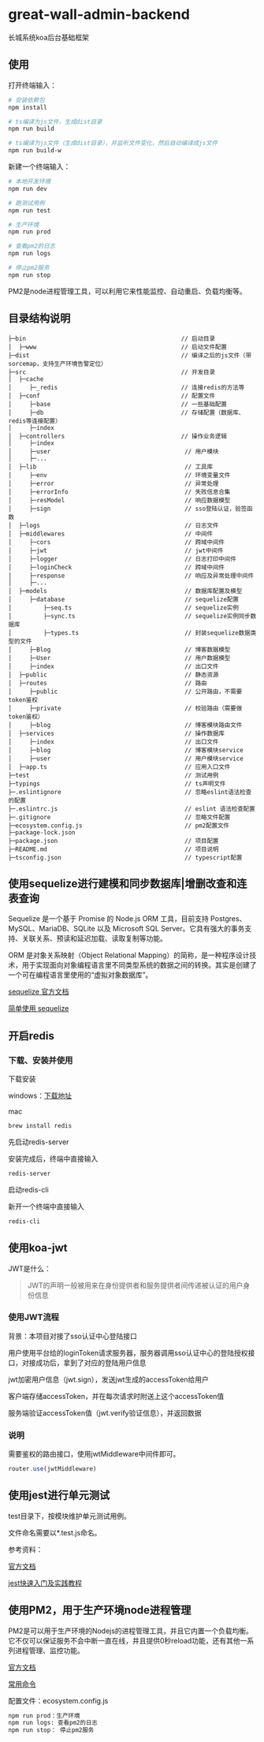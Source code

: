 # great-wall-admin-backend

长城系统koa后台基础框架
## 使用

打开终端输入：

```bash
# 安装依赖包
npm install

# ts编译为js文件，生成dist目录
npm run build

# ts编译为js文件（生成dist目录），并监听文件变化，然后自动编译成js文件
npm run build-w
```

新建一个终端输入：

```bash
# 本地开发环境
npm run dev

# 跑测试用例
npm run test
```

```bash
# 生产环境
npm run prod

# 查看pm2的日志
npm run logs

# 停止pm2服务
npm run stop
```

PM2是node进程管理工具，可以利用它来性能监控、自动重启、负载均衡等。


## 目录结构说明

```
├─bin                                            // 启动目录
│  ├─www                                         // 启动文件配置
├─dist                                           // 编译之后的js文件（带 sorcemap，支持生产环境告警定位）
├─src                                            // 开发目录
│  ├─cache
│     ├─_redis                                   // 连接redis的方法等         
│  ├─conf                                        // 配置文件
│     ├─base                                     // 一些基础配置
│     ├─db                                       // 存储配置（数据库、redis等连接配置）
│     ├─index   
│  ├─controllers                                 // 操作业务逻辑             
│     ├─index
│     ├─user                                      // 用户模块
│     ├─...         
│  ├─lib                                          // 工具库
│     ├─env                                       // 环境变量文件
│     ├─error                                     // 异常处理
│     ├─errorInfo                                 // 失败信息合集
│     ├─resModel                                  // 响应数据模型
│     ├─sign                                      // sso登陆认证，验签函数
│  ├─logs                                         // 日志文件
│  ├─middlewares                                  // 中间件
│     ├─cors                                      // 跨域中间件
│     ├─jwt                                       // jwt中间件
│     ├─logger                                    // 日志打印中间件
│     ├─loginCheck                                // 跨域中间件
│     ├─response                                  // 响应及异常处理中间件
│     ├─...
│  ├─models                                       // 数据库配置及模型
│     ├─database                                  // sequelize配置                 
│         ├─seq.ts                                // sequelize实例            
│         ├─sync.ts                               // sequelize实例同步数据库            
│         ├─types.ts                              // 封装sequelize数据类型的文件 
│     ├─Blog                                      // 博客数据模型                
│     ├─User                                      // 用户数据模型                
│     ├─index                                     // 出口文件   
│  ├─public                                       // 静态资源         
│  ├─routes                                       // 路由
│     ├─public                                    // 公开路由，不需要token鉴权
│     ├─private                                   // 校验路由（需要做token鉴权）
│     ├─blog                                      // 博客模块路由文件
│  ├─services                                     // 操作数据库
│     ├─index                                     // 出口文件
│     ├─blog                                      // 博客模块service
│     ├─user                                      // 用户模块service
│  ├─app.ts                                       // 应用入口文件
├─test                                            // 测试用例
├─typings                                         // ts声明文件
├─.eslintignore                                   // 忽略eslint语法检查的配置
├─.eslintrc.js                                    // eslint 语法检查配置
├─.gitignore                                      // 忽略文件配置
├─ecosystem.config.js                             // pm2配置文件
├─package-lock.json
├─package.json                                    // 项目配置
├─README.md                                       // 项目说明
├─tsconfig.json                                   // typescript配置
```

## 使用sequelize进行建模和同步数据库|增删改查和连表查询

Sequelize 是一个基于 Promise 的 Node.js ORM 工具，目前支持 Postgres、MySQL、MariaDB、SQLite 以及 Microsoft SQL Server。它具有强大的事务支持、关联关系、预读和延迟加载、读取复制等功能。

ORM 是对象关系映射（Object Relational Mapping）的简称，是一种程序设计技术，用于实现面向对象编程语言里不同类型系统的数据之间的转换。其实是创建了一个可在编程语言里使用的“虚拟对象数据库”。

[sequelize 官方文档](https://sequelize.org/master/)

[简单使用 sequelize](https://www.yuque.com/docs/share/9c654296-5448-4bf6-ae66-988371e4cd69)

## 开启redis

### 下载、安装并使用

下载安装

windows：[下载地址](https://www.runoob.com/redis/redis-install.html)

mac

```bash
brew install redis
```

先启动redis-server

安装完成后，终端中直接输入

```bash
redis-server
```

启动redis-cli

新开一个终端中直接输入

```bash
redis-cli
```

## 使用koa-jwt

JWT是什么：

>JWT的声明一般被用来在身份提供者和服务提供者间传递被认证的用户身份信息
### 使用JWT流程

背景：本项目对接了sso认证中心登陆接口

用户使用平台给的loginToken请求服务器，服务器调用sso认证中心的登陆授权接口，对接成功后，拿到了对应的登陆用户信息

jwt加密用户信息（jwt.sign），发送jwt生成的accessToken给用户

客户端存储accessToken，并在每次请求时附送上这个accessToken值

服务端验证accessToken值（jwt.verify验证信息），并返回数据

### 说明

需要鉴权的路由接口，使用jwtMiddleware中间件即可。

```javascript
router.use(jwtMiddleware)
```

## 使用jest进行单元测试

test目录下，按模块维护单元测试用例。

文件命名需要以*.test.js命名。

参考资料：

[官方文档](https://jestjs.io/zh-Hans/docs/getting-started)

[jest快速入门及实践教程](https://zhuanlan.zhihu.com/p/282835230)


## 使用PM2，用于生产环境node进程管理

PM2是可以用于生产环境的Nodejs的进程管理工具，并且它内置一个负载均衡。它不仅可以保证服务不会中断一直在线，并且提供0秒reload功能，还有其他一系列进程管理、监控功能。

[官方文档](https://pm2.keymetrics.io/docs/usage/quick-start/)

[常用命令](https://www.jianshu.com/p/0099378d477e)

配置文件：ecosystem.config.js

```bash
npm run prod：生产环境
npm run logs: 查看pm2的日志
npm run stop： 停止pm2服务
```

